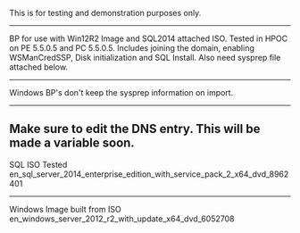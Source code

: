 This is for testing and demonstration purposes only.

------------------------------------------------------------------
BP for use with Win12R2 Image and SQL2014 attached ISO. Tested in HPOC on PE 5.5.0.5 and PC 5.5.0.5. Includes joining the domain, enabling WSManCredSSP, Disk initialization and SQL Install. Also need sysprep file attached below.

------------------------------------------------------------------------

Windows BP's don't keep the sysprep information on import.

------------------------------------------------------------------------

Make sure to edit the DNS entry. This will be made a variable soon.
------------------------------------------------------------------------

SQL ISO Tested
en_sql_server_2014_enterprise_edition_with_service_pack_2_x64_dvd_8962401

------------------------------------------------------------------------

Windows Image built from ISO
en_windows_server_2012_r2_with_update_x64_dvd_6052708

